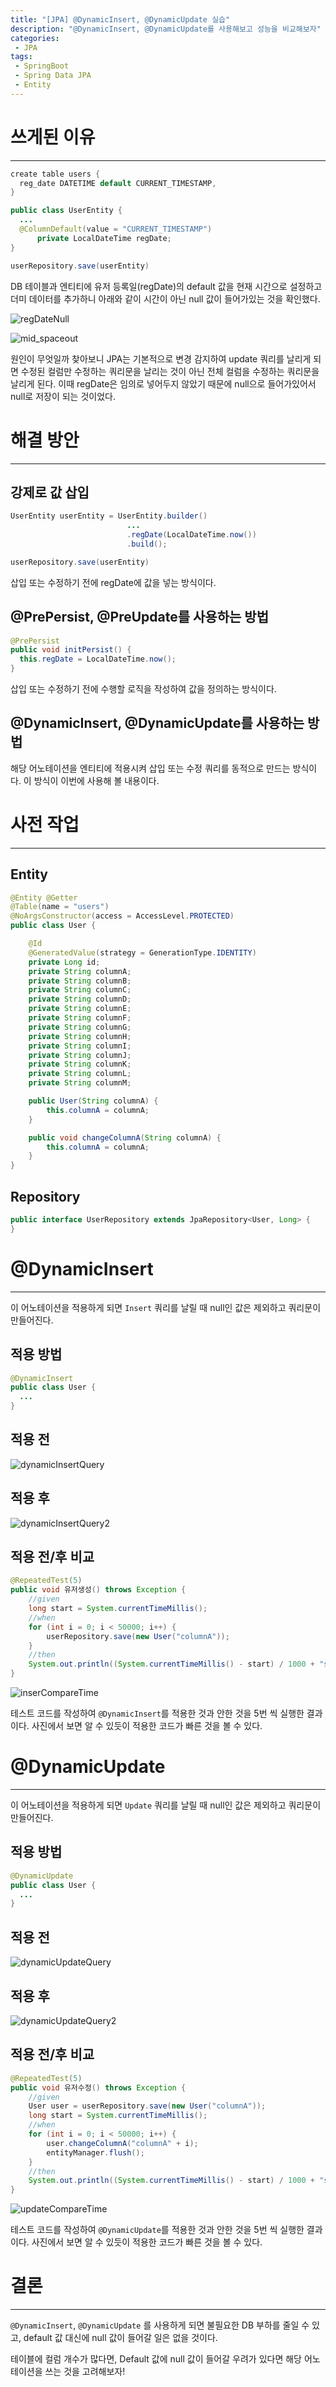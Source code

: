 ```yaml
---
title: "[JPA] @DynamicInsert, @DynamicUpdate 실습"
description: "@DynamicInsert, @DynamicUpdate를 사용해보고 성능을 비교해보자"
categories:
 - JPA
tags:
 - SpringBoot
 - Spring Data JPA
 - Entity
---
```


# 쓰게된 이유

<hr>

``` java
create table users {
  reg_date DATETIME default CURRENT_TIMESTAMP,
}

public class UserEntity {
  ...
  @ColumnDefault(value = "CURRENT_TIMESTAMP")
      private LocalDateTime regDate;
}

userRepository.save(userEntity)
```

DB 테이블과 엔티티에 유저 등록일(regDate)의 default 값을 현재 시간으로 설정하고 더미 데이터를 추가하니 아래와 같이 시간이 아닌 null 값이 들어가있는 것을 확인했다.

![regDateNull](/assets/postImages/EntityDynamicQuery/regDateNull.JPG)

![mid_spaceout](/assets/postImages/common/mid_spaceout.jpg)

원인이 무엇일까 찾아보니 JPA는 기본적으로 변경 감지하여 update 쿼리를 날리게 되면 수정된 컬럼만 수정하는 쿼리문을 날리는 것이 아닌 전체 컬럼을 수정하는 쿼리문을 날리게 된다. 이때 regDate은 임의로 넣어두지 않았기 때문에 null으로 들어가있어서 null로 저장이 되는 것이었다.

# 해결 방안

<hr>

## 강제로 값 삽입

``` java
UserEntity userEntity = UserEntity.builder()
                          ...
                          .regDate(LocalDateTime.now())
                          .build();

userRepository.save(userEntity)
```

삽입 또는 수정하기 전에 regDate에 값을 넣는 방식이다.

## @PrePersist, @PreUpdate를 사용하는 방법

``` java
@PrePersist
public void initPersist() {
  this.regDate = LocalDateTime.now();
}
```

삽입 또는 수정하기 전에 수행할 로직을 작성하여 값을 정의하는 방식이다.

## @DynamicInsert, @DynamicUpdate를 사용하는 방법

해당 어노테이션을 엔티티에 적용시켜 삽입 또는 수정 쿼리를 동적으로 만드는 방식이다. 이 방식이 이번에 사용해 볼 내용이다.

# 사전 작업

<hr>

## Entity

``` java
@Entity @Getter
@Table(name = "users")
@NoArgsConstructor(access = AccessLevel.PROTECTED)
public class User {

    @Id
    @GeneratedValue(strategy = GenerationType.IDENTITY)
    private Long id;
    private String columnA;
    private String columnB;
    private String columnC;
    private String columnD;
    private String columnE;
    private String columnF;
    private String columnG;
    private String columnH;
    private String columnI;
    private String columnJ;
    private String columnK;
    private String columnL;
    private String columnM;

    public User(String columnA) {
        this.columnA = columnA;
    }

    public void changeColumnA(String columnA) {
        this.columnA = columnA;
    }
}
```

## Repository

``` java
public interface UserRepository extends JpaRepository<User, Long> {
}
```

# @DynamicInsert

<hr>

이 어노테이션을 적용하게 되면 `Insert` 쿼리를 날릴 때 null인 값은 제외하고 쿼리문이 만들어진다.

## 적용 방법

``` java
@DynamicInsert
public class User {
  ...
}
```

## 적용 전

![dynamicInsertQuery](/assets/postImages/EntityDynamicQuery/dynamicInsertQuery.JPG)

## 적용 후

![dynamicInsertQuery2](/assets/postImages/EntityDynamicQuery/dynamicInsertQuery2.JPG)

## 적용 전/후 비교

``` java
@RepeatedTest(5)
public void 유저생성() throws Exception {
    //given
    long start = System.currentTimeMillis();
    //when
    for (int i = 0; i < 50000; i++) {
        userRepository.save(new User("columnA"));
    }
    //then
    System.out.println((System.currentTimeMillis() - start) / 1000 + "s");
}
```

![inserCompareTime](/assets/postImages/EntityDynamicQuery/inserCompareTime.JPG)

테스트 코드를 작성하여 `@DynamicInsert`를 적용한 것과 안한 것을 5번 씩 실행한 결과이다. 사진에서 보면 알 수 있듯이 적용한 코드가 빠른 것을 볼 수 있다.

# @DynamicUpdate

<hr>

이 어노테이션을 적용하게 되면 `Update` 쿼리를 날릴 때 null인 값은 제외하고 쿼리문이 만들어진다.

## 적용 방법

``` java
@DynamicUpdate
public class User {
  ...
}
```

## 적용 전

![dynamicUpdateQuery](/assets/postImages/EntityDynamicQuery/dynamicUpdateQuery.JPG)

## 적용 후

![dynamicUpdateQuery2](/assets/postImages/EntityDynamicQuery/dynamicUpdateQuery2.JPG)

## 적용 전/후 비교

``` java
@RepeatedTest(5)
public void 유저수정() throws Exception {
    //given
    User user = userRepository.save(new User("columnA"));
    long start = System.currentTimeMillis();
    //when
    for (int i = 0; i < 50000; i++) {
        user.changeColumnA("columnA" + i);
        entityManager.flush();
    }
    //then
    System.out.println((System.currentTimeMillis() - start) / 1000 + "s");
}
```

![updateCompareTime](/assets/postImages/EntityDynamicQuery/updateCompareTime.JPG)

테스트 코드를 작성하여 `@DynamicUpdate`를 적용한 것과 안한 것을 5번 씩 실행한 결과이다. 사진에서 보면 알 수 있듯이 적용한 코드가 빠른 것을 볼 수 있다.

# 결론

<hr>

`@DynamicInsert`, `@DynamicUpdate` 를 사용하게 되면 불필요한 DB 부하를 줄일 수 있고, default 값 대신에 null 값이 들어갈 일은 없을 것이다.

테이블에 컬럼 개수가 많다면, Default 값에 null 값이 들어갈 우려가 있다면 해당 어노테이션을 쓰는 것을 고려해보자!
